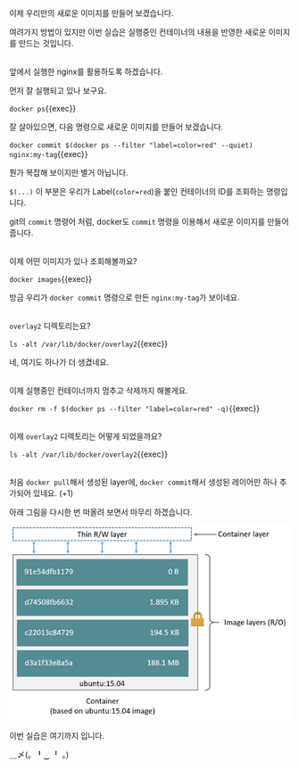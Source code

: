 이제 우리만의 새로운 이미지를 만들어 보겠습니다.

여려가지 방법이 있지만 이번 실습은 실행중인 컨테이너의 내용을 반영한 새로운 이미지를 만드는 것입니다.

​     
앞에서 실행한 nginx를 활용하도록 하겠습니다.

먼저 잘 실행되고 있나 보구요.

`docker ps`{{exec}}

잘 살아있으면, 다음 명령으로 새로운 이미지를 만들어 보겠습니다.

`docker commit $(docker ps --filter "label=color=red" --quiet) nginx:my-tag`{{exec}}

뭔가 복잡해 보이지만 별거 아닙니다.

`$(...)` 이 부분은 우리가 Label(`color=red`)을 붙인 컨테이너의 ID를 조회하는 명령입니다.

git의 `commit` 명령어 처럼, docker도 `commit` 명령을 이용해서 새로운 이미지를 만들어 줍니다.

​     
이제 어떤 이미지가 있나 조회해볼까요?

`docker images`{{exec}}

방금 우리가 `docker commit` 명령으로 만든 `nginx:my-tag`가 보이네요.

​     
`overlay2` 디렉토리는요?

`ls -alt /var/lib/docker/overlay2`{{exec}}

네, 여기도 하나가 더 생겼네요.

​     
이제 실행중인 컨테이너까지 멈추고 삭제까지 해볼게요.

`docker rm -f $(docker ps --filter "label=color=red" -q)`{{exec}}

​     
이제 `overlay2` 디렉토리는 어떻게 되었을까요?

`ls -alt /var/lib/docker/overlay2`{{exec}}

​     
처음 `docker pull`해서 생성된 layer에, `docker commit`해서 생성된 레이어만 하나 추가되어 있네요. (+1)

아래 그림을 다시한 번 떠올려 보면서 마무리 하겠습니다.


![](./assets/container-layers.jpeg)

이번 실습은 여기까지 입니다.  

＿〆(。╹‿ ╹ 。)